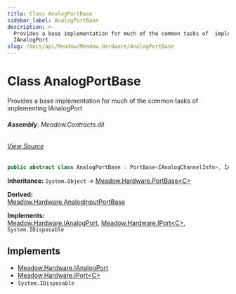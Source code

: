 ```yaml
---
title: Class AnalogPortBase
sidebar_label: AnalogPortBase
description: >-
  Provides a base implementation for much of the common tasks of  implementing
  IAnalogPort
slug: /docs/api/Meadow/Meadow.Hardware/AnalogPortBase
---
```

# Class AnalogPortBase
Provides a base implementation for much of the common tasks of 
implementing IAnalogPort

###### **Assembly**: Meadow.Contracts.dll
###### [View Source](https://github.com/WildernessLabs/Meadow.Contracts.git/blob/develop/Source/Meadow.Contracts/Hardware/Bases/AnalogPortBase.cs#L9)
```csharp title="Declaration"
public abstract class AnalogPortBase : PortBase<IAnalogChannelInfo>, IAnalogPort, IPort<IAnalogChannelInfo>, IDisposable
```
**Inheritance:** `System.Object` -> [Meadow.Hardware.PortBase&lt;C&gt;](../Meadow.Hardware/PortBase`C`)

**Derived:**  
[Meadow.Hardware.AnalogInputPortBase](../Meadow.Hardware/AnalogInputPortBase)

**Implements:**  
[Meadow.Hardware.IAnalogPort](../Meadow.Hardware/IAnalogPort), [Meadow.Hardware.IPort&lt;C&gt;](../Meadow.Hardware/IPort`C`), `System.IDisposable`


## Implements

* [Meadow.Hardware.IAnalogPort](../Meadow.Hardware/IAnalogPort)
* [Meadow.Hardware.IPort&lt;C&gt;](../Meadow.Hardware/IPort`C`)
* `System.IDisposable`
